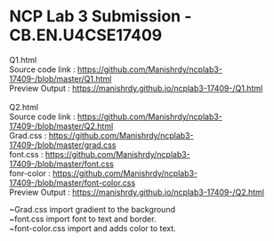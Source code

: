 # NCP Lab 3 Submission - CB.EN.U4CSE17409

Q1.html <br />
Source code link : https://github.com/Manishrdy/ncplab3-17409-/blob/master/Q1.html <br />
Preview Output : https://manishrdy.github.io/ncplab3-17409-/Q1.html
<br />
<br />
Q2.html <br />
Source code link : https://github.com/Manishrdy/ncplab3-17409-/blob/master/Q2.html <br />
Grad.css : https://github.com/Manishrdy/ncplab3-17409-/blob/master/grad.css <br />
font.css : https://github.com/Manishrdy/ncplab3-17409-/blob/master/font.css <br />
fonr-color : https://github.com/Manishrdy/ncplab3-17409-/blob/master/font-color.css <br />
Preview Output : https://manishrdy.github.io/ncplab3-17409-/Q2.html <br />

~Grad.css import gradient to the background <br />
~font.css import font to text and border. <br />
~font-color.css import and adds color to text.
